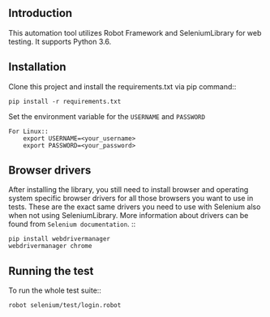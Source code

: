 Introduction
------------
This automation tool utilizes Robot Framework and SeleniumLibrary for web testing. It supports Python 3.6.


Installation
------------
Clone this project and install the requirements.txt via pip command::
    
    pip install -r requirements.txt

Set the environment variable for the `USERNAME` and `PASSWORD`

    For Linux::
        export USERNAME=<your_username>
        export PASSWORD=<your_password> 

Browser drivers
---------------
After installing the library, you still need to install browser and
operating system specific browser drivers for all those browsers you
want to use in tests. These are the exact same drivers you need to use with Selenium also when not using SeleniumLibrary. More information about
drivers can be found from `Selenium documentation`. ::
    
    pip install webdrivermanager
    webdrivermanager chrome


Running the test
----------------
To run the whole test suite::

    robot selenium/test/login.robot 


